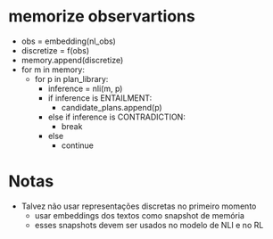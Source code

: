 # memorize observartions
- obs = embedding(nl_obs)
- discretize = f(obs)
- memory.append(discretize)
- for m in memory:
  - for p in plan_library:
    - inference = nli(m, p)
    - if inference is ENTAILMENT:
      - candidate_plans.append(p)
    - else if inference is CONTRADICTION:
      - break
    - else
      - continue
# Notas
- Talvez não usar representações discretas no primeiro momento
  - usar embeddings dos textos como snapshot de memória
  - esses snapshots devem ser usados no modelo de NLI e no RL